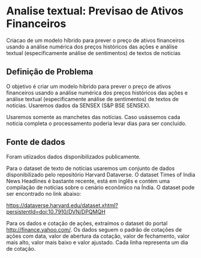 # Analise textual: Previsao de Ativos Financeiros

Criacao de um modelo híbrido para prever o preço de ativos financeiros usando a análise numérica dos preços históricos das ações e análise textual (especificamente análise de sentimentos) de textos de notícias


## Definição de Problema

O objetivo é criar um modelo híbrido para prever o preço de ativos financeiros usando a análise numérica dos preços históricos das ações e análise textual (especificamente análise de sentimentos) de textos de notícias. Usaremos dados da SENSEX (S&P BSE SENSEX).

Usaremos somente as manchetes das notícias. Caso usássemos cada notícia completa o processamento poderia levar dias para ser concluído.


## Fonte de dados

Foram utiizados dados disponibilizados publicamente.

Para o dataset de texto de notícias usaremos um conjunto de dados disponibilizado pelo repositório Harvard Dataverse. O dataset Times of India News Headlines é bastante recente, está em inglês e contém uma compilação de notícias sobre o cenário econômico na Índia. O dataset pode ser encontrado no link abaixo:

https://dataverse.harvard.edu/dataset.xhtml?persistentId=doi:10.7910/DVN/DPQMQH

Para os dados e cotação de ações, extraímos o dataset do portal http://finance.yahoo.com/. Os dados seguem o padrão de cotações de ações com data, valor de abertura da cotação, valor de fechamento, valor mais alto, valor mais baixo e valor ajustado. Cada linha representa um dia de cotação.

